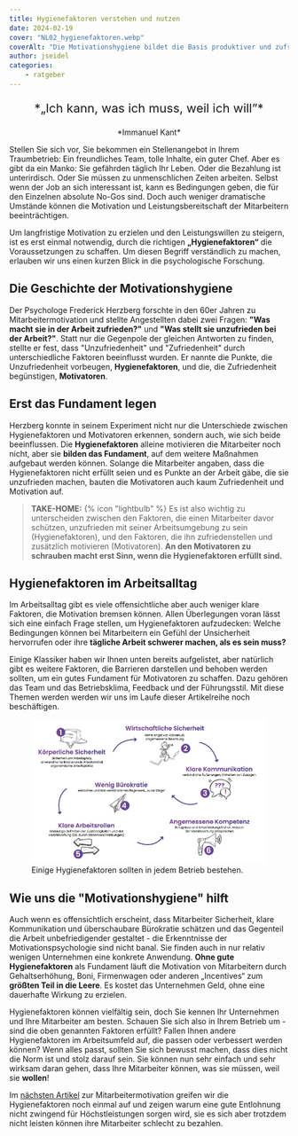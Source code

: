 ```yaml
---
title: Hygienefaktoren verstehen und nutzen
date: 2024-02-19
cover: "NL02_hygienefaktoren.webp"
coverAlt: "Die Motivationshygiene bildet die Basis produktiver und zufriedener Mitarbeiter"
author: jseidel
categories:
    - ratgeber
---
```


<p style="text-align: center; font-size: 22px;"> *„Ich kann, was ich muss, weil ich will”*  </p>

<p style="text-align: center"> *Immanuel Kant*  </p>


Stellen Sie sich vor, Sie bekommen ein Stellenangebot in Ihrem Traumbetrieb: Ein freundliches Team, tolle Inhalte, ein guter Chef. Aber es gibt da ein Manko: Sie gefährden täglich Ihr Leben. Oder die Bezahlung ist unterirdisch. Oder Sie müssen zu unmenschlichen Zeiten arbeiten. Selbst wenn der Job an sich interessant ist, kann es Bedingungen geben, die für den Einzelnen absolute
No-Gos sind. Doch auch weniger dramatische Umstände können die Motivation und Leistungsbereitschaft der Mitarbeitern beeinträchtigen.

Um langfristige Motivation zu erzielen und den Leistungswillen zu steigern, ist es erst einmal notwendig, durch die richtigen **„Hygienefaktoren“** die Voraussetzungen zu schaffen. Um diesen Begriff verständlich zu machen, erlauben wir uns einen kurzen Blick in die psychologische Forschung.

## Die Geschichte der Motivationshygiene

Der Psychologe Frederick Herzberg forschte in den 60er Jahren zu Mitarbeitermotivation und stellte Angestellten dabei zwei Fragen: **"Was macht sie in der Arbeit zufrieden?"** und **"Was stellt sie unzufrieden bei der Arbeit?"**. Statt nur die Gegenpole der gleichen Antworten zu finden, stellte er fest, dass "Unzufriedenheit" und "Zufriedenheit" durch unterschiedliche Faktoren beeinflusst wurden. Er nannte die Punkte, die Unzufriedenheit vorbeugen, **Hygienefaktoren**, und die, die Zufriedenheit begünstigen, **Motivatoren**.

## Erst das Fundament legen

Herzberg konnte in seinem Experiment nicht nur die Unterschiede zwischen Hygienefaktoren und Motivatoren erkennen, sondern auch, wie sich beide beeinflussen. Die **Hygienefaktoren** alleine motivieren die Mitarbeiter noch nicht, aber sie **bilden das Fundament**, auf dem weitere Maßnahmen aufgebaut werden können. Solange die Mitarbeiter angaben, dass die Hygienefaktoren nicht erfüllt seien und es Punkte an der Arbeit gäbe, die sie unzufrieden machen, bauten die Motivatoren auch kaum Zufriedenheit und Motivation auf.

> **TAKE-HOME:** {% icon "lightbulb" %} Es ist also wichtig zu unterscheiden zwischen den Faktoren, die einen Mitarbeiter davor schützen, unzufrieden mit seiner Arbeitsumgebung zu sein (Hygienefaktoren), und den Faktoren, die ihn zufriedenstellen und zusätzlich motivieren (Motivatoren). **An den Motivatoren zu schrauben macht erst Sinn, wenn die Hygienefaktoren erfüllt sind.**

## Hygienefaktoren im Arbeitsalltag

Im Arbeitsalltag gibt es viele offensichtliche aber auch weniger klare Faktoren, die Motivation bremsen können. Allen Überlegungen voran lässt sich eine einfach Frage stellen, um Hygienefaktoren aufzudecken: Welche Bedingungen können bei Mitarbeitern ein Gefühl der Unsicherheit hervorrufen oder ihre **tägliche Arbeit schwerer machen, als es sein muss?** 

Einige Klassiker haben wir Ihnen unten bereits aufgelistet, aber natürlich gibt es weitere Faktoren, die Barrieren darstellen und behoben werden sollten, um ein gutes Fundament für Motivatoren zu schaffen. Dazu gehören das Team und das Betriebsklima, Feedback und der Führungsstil. Mit diese  Themen werden werden wir uns im Laufe dieser Artikelreihe noch beschäftigen.

<figure class>
<img src="hygienefaktoren_beispiele.webp" alt="Hygienefaktoren können sehr vielfältig sein." />
<figcaption> Einige Hygienefaktoren sollten in jedem Betrieb bestehen. </figcaption>
</figure>

## Wie uns die "Motivationshygiene" hilft

Auch wenn es offensichtlich erscheint, dass Mitarbeiter Sicherheit, klare Kommunikation und überschaubare Bürokratie schätzen und das Gegenteil die Arbeit unbefriedigender gestaltet - die Erkenntnisse der Motivationspsychologie sind nicht banal. Sie finden auch in nur relativ wenigen Unternehmen eine konkrete Anwendung. **Ohne gute Hygienefaktoren** als Fundament läuft die Motivation von Mitarbeitern durch Gehaltserhöhung, Boni, Firmenwagen oder anderen „Incentives“ zum **größten Teil in die Leere**. Es kostet das Unternehmen Geld, ohne eine dauerhafte Wirkung zu erzielen.

Hygienefaktoren können vielfältig sein, doch Sie kennen Ihr Unternehmen und Ihre Mitarbeiter am besten. Schauen Sie sich also in Ihrem Betrieb um - sind die oben genannten Faktoren erfüllt? Fallen Ihnen andere Hygienefaktoren im Arbeitsumfeld auf, die passen oder verbessert werden können? Wenn alles passt, sollten Sie sich bewusst machen, dass dies nicht die Norm ist und stolz darauf sein. Sie können nun sehr einfach und sehr wirksam daran gehen, dass Ihre Mitarbeiter können, was sie müssen, weil sie **wollen**!

Im [nächsten Artikel](/blog/motivation_3_lohn) zur Mitarbeitermotivation greifen wir die Hygienefaktoren noch einmal auf und zeigen warum eine gute Entlohnung nicht zwingend für Höchstleistungen sorgen wird, sie es sich aber trotzdem nicht leisten können ihre Mitarbeiter schlecht zu bezahlen. 
